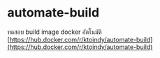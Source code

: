 # automate-build
ทดสอบ build image docker อัตโนมัติ  
[https://hub.docker.com/r/ktoindy/automate-build](https://hub.docker.com/r/ktoindy/automate-build)
